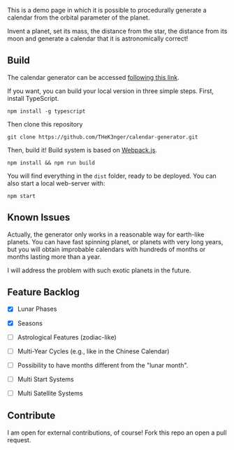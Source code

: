 This is a demo page in which it is possible to procedurally generate a calendar from the orbital parameter of the planet.

Invent a planet, set its mass, the distance from the star, the distance from its moon and generate a calendar that it is astronomically correct!

## Build

The calendar generator can be accessed [following this link][1]. 

If you want, you can build your local version in three simple steps. First, install TypeScript.

    npm install -g typescript

Then clone this repository

    git clone https://github.com/THeK3nger/calendar-generator.git

Then, build it! Build system is based on [Webpack.js][2].

    npm install && npm run build

You will find everything in the `dist` folder, ready to be deployed. You can also start a local web-server with:

    npm start

## Known Issues

Actually, the generator only works in a reasonable way for earth-like planets. You can have fast spinning planet, or planets with very long years, but you will obtain improbable calendars with hundreds of months or months lasting more than a year.

I will address the problem with such exotic planets in the future.

## Feature Backlog

- [x] Lunar Phases
- [x] Seasons
- [ ] Astrological Features (zodiac-like)
- [ ] Multi-Year Cycles (e.g., like in the Chinese Calendar)
- [ ] Possibility to have months different from the "lunar month".
- [ ] Multi Start Systems
- [ ] Multi Satellite Systems


## Contribute

I am open for external contributions, of course! Fork this repo an open a pull request.


[1]: http://www.davideaversa.it/experiment/calendgen/
[2]: https://webpack.js.org/